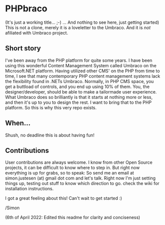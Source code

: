 # PHPbraco

(It's just a working title... ;-) ... And nothing to see here, just getting started)
This is not a clone, merely it is a loveletter to the Umbraco. And it is *not* afiliated with Umbraco project.

## Short story
I've been away from the PHP platform for quite some years. I have been using this wonderful Content Management System called Umbraco on the Microsoft.NET platform. 
Having utilized other CMS' on the PHP from time to time, I see that many contemporary PHP content management systems lack the flexibility found in .NETs Umbraco. 
Normally, in PHP CMS space, you get a buttload of controls, and you end up using 10% of them.  You, the designer/developer, should be able to make a tailormade user experience. 
What Umbraco does so brilliantly is that it starts at nothing more or less, and then it's up to you to design the rest. I want to bring that to the PHP platform. 
So this is why this very repo exists.

## When...
Shush, no deadline this is about having fun!

## Contributions
User contributions are always welcome. I know from other Open Source projects, it can be difficult to know where to step in. But right now everything is up for grabs, 
so to speak: So send me an email at simon.justesen (at) gmail dot com and let's talk. Right now I'm just setting things up, testing out stuff to know which direction to go. 
check the wiki for installation instructions.

I got a great feeling about this! Can't wait to get started :)

/Simon

(6th of April 2022: Edited this readme for clarity and conciseness)

